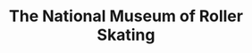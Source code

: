 ---
layout: repo
title: "The National Museum of Roller Skating"
id: 11673
permalink: repos/11673/
---